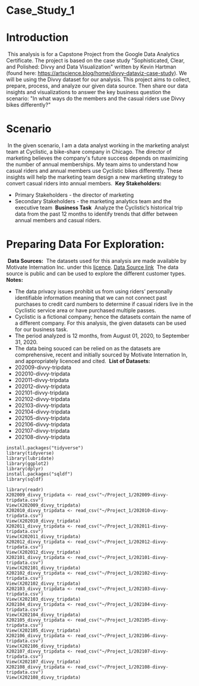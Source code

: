 # Case_Study_1


# Introduction
​
This analysis is for a Capstone Project from the Google Data Analytics Certificate. The project is based on the case study "Sophisticated, Clear, and Polished: Divvy and Data Visualization" written by Kevin Hartman (found here: https://artscience.blog/home/divvy-dataviz-case-study). We will be using the Divvy dataset for our analysis. This project aims to collect, prepare, process, and analyze our given data source. Then share our data insights and visualizations to answer the key business question the scenario: "In what ways do the members and the casual riders use Divvy bikes differently?"
​
# Scenario
​
In the given scenario, I am a data analyst working in the marketing analyst team at Cyclistic, a bike-share company in Chicago. The director of marketing believes the company's future success depends on maximizing the number of annual memberships. My team aims to understand how casual riders and annual members use Cyclistic bikes differently. These insights will help the marketing team design a new marketing strategy to convert casual riders into annual members.
​
**Key Stakeholders:**
​
* Primary Stakeholders - the director of marketing
* Secondary Stakeholders - the marketing analytics team and the executive team
​
**Business Task**
​
Analyze the Cyclistic’s historical trip data from the past 12 months to identify trends that differ between annual members and casual riders.
​
# Preparing Data For Exploration:
​
**Data Sources:**
​
The datasets used for this analysis are made available by Motivate Internation Inc. under this [licence](https://www.divvybikes.com/data-license-agreement). 
​
[Data Source link](https://divvy-tripdata.s3.amazonaws.com/index.html)
​
The data source is public and can be used to explore the different customer types. 
​
**Notes:** 
​
* The data privacy issues prohibit us from using riders’ personally identifiable information meaning that we can not connect past purchases to credit card numbers to determine if casual riders live in the Cyclistic service area or have purchased multiple passes.
​
* Cyclistic is a fictional company; hence the datasets contain the name of a different company. For this analysis, the given datasets can be used for our business task.
​
* The period analyzed is 12 months, from August 01, 2020, to September 31, 2020. 
​
* The data being souced can be relied on as the datasets are comprehensive, recent and initially sourced by Motivate Internation In, and appropriately licenced and cited. 
​
**List of Datasets:**
​
* 202009-divvy-tripdata 
* 202010-divvy-tripdata
* 202011-divvy-tripdata
* 202012-divvy-tripdata
* 202101-divvy-tripdata
* 202102-divvy-tripdata
* 202103-divvy-tripdata
* 202104-divvy-tripdata
* 202105-divvy-tripdata
* 202106-divvy-tripdata
* 202107-divvy-tripdata
* 202108-divvy-tripdata
```{r}
install.packages("tidyverse")
library(tidyverse)
library(lubridate)
library(ggplot2)
library(dplyr)
install.packages("sqldf")
library(sqldf)
```


```{r}
library(readr)
X202009_divvy_tripdata <- read_csv("~/Project_1/202009-divvy-tripdata.csv")
View(X202009_divvy_tripdata)
X202010_divvy_tripdata <- read_csv("~/Project_1/202010-divvy-tripdata.csv")
View(X202010_divvy_tripdata)
X202011_divvy_tripdata <- read_csv("~/Project_1/202011-divvy-tripdata.csv")
View(X202011_divvy_tripdata)
X202012_divvy_tripdata <- read_csv("~/Project_1/202012-divvy-tripdata.csv")
View(X202012_divvy_tripdata)
X202101_divvy_tripdata <- read_csv("~/Project_1/202101-divvy-tripdata.csv")
View(X202101_divvy_tripdata)
X202102_divvy_tripdata <- read_csv("~/Project_1/202102-divvy-tripdata.csv")
View(X202102_divvy_tripdata)
X202103_divvy_tripdata <- read_csv("~/Project_1/202103-divvy-tripdata.csv")
View(X202103_divvy_tripdata)
X202104_divvy_tripdata <- read_csv("~/Project_1/202104-divvy-tripdata.csv")
View(X202104_divvy_tripdata)
X202105_divvy_tripdata <- read_csv("~/Project_1/202105-divvy-tripdata.csv")
View(X202105_divvy_tripdata)
X202106_divvy_tripdata <- read_csv("~/Project_1/202106-divvy-tripdata.csv")
View(X202106_divvy_tripdata)
X202107_divvy_tripdata <- read_csv("~/Project_1/202107-divvy-tripdata.csv")
View(X202107_divvy_tripdata)
X202108_divvy_tripdata <- read_csv("~/Project_1/202108-divvy-tripdata.csv")
View(X202108_divvy_tripdata)
```



